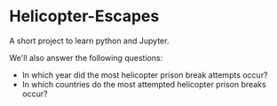 # Helicopter-Escapes
A short project to learn python and Jupyter.

We'll also answer the following questions:

- In which year did the most helicopter prison break attempts occur?
- In which countries do the most attempted helicopter prison breaks occur?

